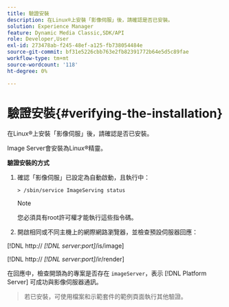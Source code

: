 ```yaml
---
title: 驗證安裝
description: 在Linux®上安裝「影像伺服」後，請確認是否已安裝。
solution: Experience Manager
feature: Dynamic Media Classic,SDK/API
role: Developer,User
exl-id: 273478ab-f245-48ef-a125-fb738054484e
source-git-commit: bf31e5226cbb763e2fb82391772b64e5d5c89fae
workflow-type: tm+mt
source-wordcount: '118'
ht-degree: 0%

---
```


# 驗證安裝{#verifying-the-installation}

在Linux®上安裝「影像伺服」後，請確認是否已安裝。

Image Server會安裝為Linux®精靈。

**驗證安裝的方式**

1. 確認「影像伺服」已設定為自動啟動，且執行中：

   `> /sbin/service ImageServing status`

   >[!NOTE]
   >
   >您必須具有root許可權才能執行這些指令碼。

1. 開啟相同或不同主機上的網際網路瀏覽器，並檢查預設伺服器回應：

[!DNL http:// *[!DNL server:port]*/is/image]

[!DNL  http:// *[!DNL server:port]*/ir/render]

在回應中，檢查開頭為的專案是否存在 `imageServer`，表示 [!DNL Platform Server] 可成功與影像伺服器通訊。

>若已安裝，可使用檔案和示範套件的範例頁面執行其他驗證。
